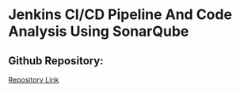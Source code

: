 # Jenkins CI/CD Pipeline And Code Analysis Using SonarQube
## Github Repository:
[Repository Link]([https://github.com](https://github.com/K200265-Insia-Farhan/summation_calculator.git))
 
